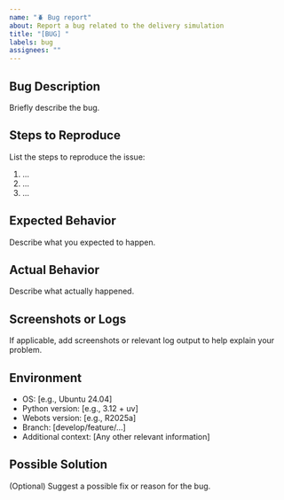```yaml
---
name: "🪲 Bug report"
about: Report a bug related to the delivery simulation
title: "[BUG] "
labels: bug
assignees: ""
---
```


## Bug Description
Briefly describe the bug.

## Steps to Reproduce
List the steps to reproduce the issue:

1. ...
2. ...
3. ...

## Expected Behavior
Describe what you expected to happen.

## Actual Behavior
Describe what actually happened.

## Screenshots or Logs
If applicable, add screenshots or relevant log output to help explain your problem.

## Environment
- OS: [e.g., Ubuntu 24.04]
- Python version: [e.g., 3.12 + uv]
- Webots version: [e.g., R2025a]
- Branch: [develop/feature/...]
- Additional context: [Any other relevant information]

## Possible Solution
(Optional) Suggest a possible fix or reason for the bug.
